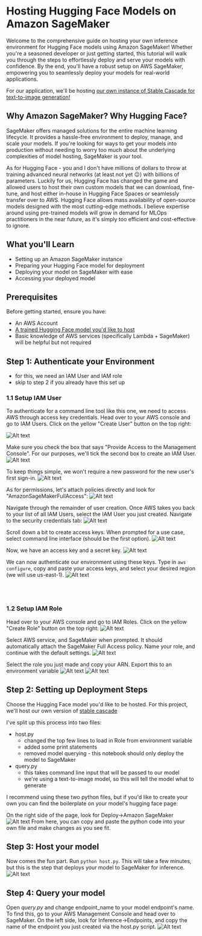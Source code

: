 # Hosting Hugging Face Models on Amazon SageMaker

Welcome to the comprehensive guide on hosting your own inference environment for Hugging Face models using Amazon SageMaker! Whether you're a seasoned developer or just getting started, this tutorial will walk you through the steps to effortlessly deploy and serve your models with confidence. By the end, you'll have a robust setup on AWS SageMaker, empowering you to seamlessly deploy your models for real-world applications.

For our application, we'll be hosting [our own instance of Stable Cascade for text-to-image generation!](https://huggingface.co/stabilityai/stable-cascade)

## Why Amazon SageMaker? Why Hugging Face?

SageMaker offers managed solutions for the entire machine learning lifecycle. It provides a hassle-free environment to deploy, manage, and scale your models. If you're looking for ways to get your models into production without needing to worry too much about the underlying complexities of model hosting, SageMaker is your tool.

As for Hugging Face - you and I don't have millions of dollars to throw at training advanced neural networks (at least not yet :wink:) with billions of parameters. Luckily for us, Hugging Face has changed the game and allowed users to host their own custom models that we can download, fine-tune, and host either in-house in Hugging Face Spaces or seamlessly transfer over to AWS. Hugging Face allows mass availability of open-source models designed with the most cutting-edge methods. I believe expertise around using pre-trained models will grow in demand for MLOps practitioners in the near future, as it's simply too efficient and cost-effective to ignore.

## What you'll Learn
- Setting up an Amazon SageMaker instance
- Preparing your Hugging Face model for deployment
- Deploying your model on SageMaker with ease
- Accessing your deployed model


## Prerequisites
Before getting started, ensure you have:
- An AWS Account
- [A trained Hugging Face model you'd like to host](https://huggingface.co/models)
- Basic knowledge of AWS services (specifically Lambda + SageMaker) will be helpful but not required


## Step 1: Authenticate your Environment
- for this, we need an IAM User and IAM role
- skip to step 2 if you already have this set up

### 1.1 Setup IAM User

To authenticate for a command line tool like this one, we need to access AWS through access key credentials.
Head over to your AWS console and go to IAM Users. Click on the yellow "Create User" button on the top right:

![Alt text](images/image-1.png)

Make sure you check the box that says "Provide Access to the Management Console". For our purposes, we'll tick the second box to create an IAM User.
![Alt text](images/image-3.png)

To keep things simple, we won't require a new password for the new user's first sign-in.
![Alt text](images/image-4.png)

As for permissions, let's attach policies directly and look for "AmazonSageMakerFullAccess":
![Alt text](images/image-5.png)

Navigate through the remainder of user creation. Once AWS takes you back to your list of all IAM Users, select the IAM User you just created. Navigate to the security credentials tab:
![Alt text](images/image-6.png)

Scroll down a bit to create access keys. When prompted for a use case, select command line interface (should be the first option).
![Alt text](images/image-7.png)

Now, we have an access key and a secret key.
![Alt text](images/image-8.png)

We can now authenticate our environment using these keys. Type in ```aws configure```, copy and paste your access keys, and select your desired region (we will use us-east-1).
![Alt text](images/image-9.png)


<br><br>
### 1.2 Setup IAM Role

Head over to your AWS console and go to IAM Roles. Click on the yellow "Create Role" button on the top right:
![Alt text](images/image.png)


Select AWS service, and SageMaker when prompted. It should automatically attach the SageMaker Full Access policy. Name your role, and continue with the default settings.
![Alt text](images/image-10.png)

Select the role you just made and copy your ARN. Export this to an environment variable
![Alt text](images/image-11.png)
![Alt text](images/image-12.png)

## Step 2: Setting up Deployment Steps

Choose the Hugging Face model you'd like to be hosted. For this project, we'll host our own version of [stable cascade](https://huggingface.co/stabilityai/stable-cascade)

I've split up this process into two files:
- host.py
    - changed the top few lines to load in Role from environment variable
    - added some print statements
    - removed model querying - this notebook should only deploy the model to SageMaker
- query.py
    - this takes command line input that will be passed to our model
    - we're using a text-to-image model, so this will tell the model what to generate

I recommend using these two python files, but if you'd like to create your own you can find the boilerplate on your model's hugging face page:

On the right side of the page, look for Deploy->Amazon SageMaker
![Alt text](images/image-13.png)
From here, you can copy and paste the python code into your own file and make changes as you see fit.

## Step 3: Host your model
Now comes the fun part. Run ```python host.py```. This will take a few minutes, but this is the step that deploys your model to SageMaker for inference.
![Alt text](images/image-14.png)

## Step 4: Query your model
Open *query.py* and change endpoint_name to your model endpoint's name. To find this, go to your AWS Management Console and head over to SageMaker. On the left side, look for Inference->Endpoints, and copy the name of the endpoint you just created via the host.py script.
![Alt text](images/image-15.png)